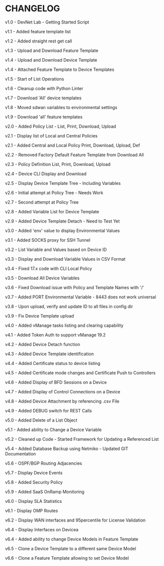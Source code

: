 # CHANGELOG

v1.0 - DevNet Lab - Getting Started Script

v1.1 - Added feature template list

v1.2 - Added straight rest get call

v1.3 - Upload and Download Feature Template

v1.4 - Upload and Download Device Template

v1.4 - Attached Feature Template to Device Templates

v1.5 - Start of List Operations

v1.6 - Cleanup code with Python Linter

v1.7 - Download 'All' device templates

v1.8 - Moved sdwan variables to environmental settings

v1.9 - Download 'all' feature templates

v2.0 - Added Policy List - List, Print, Download, Upload

v2.1 - Display list of Local and Central Policies

v2.1 - Added Central and Local Policy Print, Download, Upload, Def

v2.2 - Removed Factory Default Feature Template from Download All

v2.3 - Policy Definition List, Print, Download, Upload

v2.4 - Device CLI Display and Download

v2.5 - Display Device Template Tree - Including Variables

v2.6 - Initial attempt at Policy Tree - Needs Work

v2.7 - Second attempt at Policy Tree

v2.8 - Added Variable List for Device Template

v2.9 - Added Device Template Detach - Need to Test Yet

v3.0 - Added 'env' value to display Environmental Values

v3.1 - Added SOCKS proxy for SSH Tunnel

v3.2 - List Variable and Values based on Device ID

v3.3 - Display and Download Variable Values in CSV Format

v3.4 - Fixed 17.x code with CLI Local Policy

v3.5 - Download All Device Variables

v3.6 - Fixed Download issue with Policy and Template Names with '/'

v3.7 - Added PORT Environmental Variable - 8443 does not work universal

v3.8 - Upon upload, verify and update ID to all files in config dir

v3.9 - Fix Device Template upload

v4.0 - Added vManage tasks listing and clearing capability

v4.1 - Added Token Auth to support vManage 19.2

v4.2 - Added Device Detach function

v4.3 - Added Device Template identification

v4.4 - Added Certificate status to device listing

v4.5 - Added Certificate mode changes and Certificate Push to Controllers

v4.6 - Added Display of BFD Sessions on a Device

v4.7 - Added Display of Control Connections on a Device

v4.8 - Added Device Attachment by referencing .csv File

v4.9 - Added DEBUG switch for REST Calls

v5.0 - Added Delete of a List Object

v5.1 - Added ability to Change a Device Variable

v5.2 - Cleaned up Code - Started Framework for Updating a Referenced List

v5.4 - Added Database Backup using Netmiko - Updated GIT Documentation

v5.6 - OSPF/BGP Routing Adjacencies

v5.7 - Display Device Events

v5.8 - Added Security Policy

v5.9 - Added SaaS OnRamp Monitoring

v6.0 - Display SLA Statistics

v6.1 - Display OMP Routes

v6.2 - Display WAN interfaces and 95percentile for License Validation

v6.4 - Display Interfaces on Devicea

v6.4 - Added ability to change Device Models in Feature Template

v6.5 - Clone a Device Template to a different same Device Model

v6.6 - Clone a Feature Template allowing to set Device Model